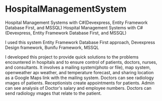 # HospitalManagementSystem
Hospital Management Systems with C#(Devexpress, Entity Framework Database First, and MSSQL)
Hospital Management Systems with C#(Devexpress, Entity Framework Database First, and MSSQL)

I used this system Entity Framework Database First approach, Devexpress Design framework, Bunifu Framework, MSSQL

I developed this project to provide quick solutions to the problems encountered in hospitals and to ensure control of patients, doctors, nurses, and consultants. It involves a mailing system(photo or file), map system, openweather apı weather, and temperature forecast, and sharing location as a Google Maps link with the mailing system. Doctors can see radiology ımages of patients. Receptionists create appointments for patients. Admin can see analysis of Doctor's salary and employee numbers. Doctors can send radiology ımages that relate to the patient.
